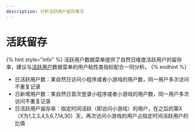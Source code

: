 ```yaml
---
description: 分析活跃用户留存情况
---
```


# 活跃留存

{% hint style="info" %}
活跃用户数据菜单提供了自然日维度活跃用户的留存率，建议与[活跃用户](https://doc.skysriver.com/game-data/indicator-description/dau)数据菜单的用户粘性类指标配合一同分析。
{% endhint %}

* 日活跃用户数：某自然日访问小程序或者小游戏的用户数，同一用户多次访问不重复记录
* 日新增用户数：某自然日首次登录小程序或者小游戏的用户数，同一用户多次访问不重复记录
* 日活跃用户留存率：指定时间活跃（即访问小游戏）的用户，在之后的第X（X为1,2,3,4,5,6,7,14,30）天，再次访问小游戏的用户占指定时间活跃用户的比值


